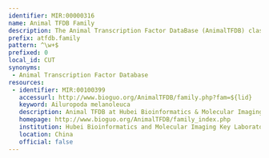 ```yaml
---
identifier: MIR:00000316
name: Animal TFDB Family
description: The Animal Transcription Factor DataBase (AnimalTFDB) classifies TFs in sequenced animal genomes, as well as collecting the transcription co-factors and chromatin remodeling factors of those genomes. This collections refers to transcription factor families, and the species in which they are found.
prefix: atfdb.family
pattern: ^\w+$
prefixed: 0
local_id: CUT
synonyms:
 - Animal Transcription Factor Database
resources:
 - identifier: MIR:00100399
   accessurl: http://www.bioguo.org/AnimalTFDB/family.php?fam=${lid}
   keyword: Ailuropoda melanoleuca
   description: Animal TFDB at Hubei Bioinformatics & Molecular Imaging Key Laboratory
   homepage: http://www.bioguo.org/AnimalTFDB/family_index.php
   institution: Hubei Bioinformatics and Molecular Imaging Key Laboratory, Wuhan
   location: China
   official: false
---
```

